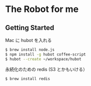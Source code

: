 # The Robot for me

## Getting Started
Mac に hubot を入れる

```bash
$ brew install node.js
$ npm install -g hubot coffee-script
$ hubot --create ~/workspace/hubot
```

永続化のための redis (S3 とかもいける）

```bash
$ brew install redis
```
